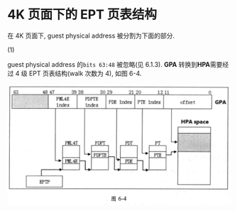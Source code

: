 
# 4K 页面下的 EPT 页表结构

在 4K 页面下, guest physical address 被分割为下面的部分.

(1)

guest physical address 的`bits 63:48` 被忽略(见 6.1.3). **GPA** 转换到**HPA**需要经过 4 级 EPT 页表结构(walk 次数为 4), 如图 6-4.

![2020-02-24-23-32-30.png](./images/2020-02-24-23-32-30.png)
